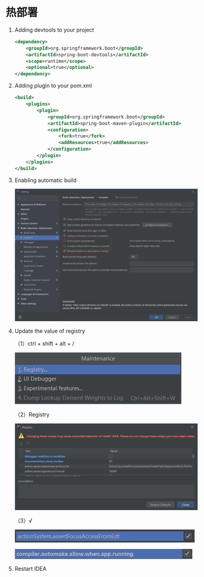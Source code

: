 # 热部署

1.   Adding devtools to your project

     ```xml
     <dependency>
         <groupId>org.springframework.boot</groupId>
         <artifactId>spring-boot-devtools</artifactId>
         <scope>runtime</scope>
         <optional>true</optional>
     </dependency>
     ```

2.   Adding plugin to your pom.xml

     ```xml
     <build>
         <plugins>
             <plugin>
                 <groupId>org.springframework.boot</groupId>
                 <artifactId>spring-boot-maven-plugin</artifactId>
                 <configuration>
                     <fork>true</fork>
                     <addResources>true</addResources>
                 </configuration>
             </plugin>
         </plugins>
     </build>
     ```

3.   Enabling automatic build

     ![image-20220104215520990](markdown/热部署.assets/image-20220104215520990.png)

4.   Update the value of registry

     （1）ctrl + shift + alt + /

     ![image-20220104215731268](markdown/热部署.assets/image-20220104215731268.png)

     （2）Registry

     ![image-20220104215801387](markdown/热部署.assets/image-20220104215801387.png)

     （3）√

     ![image-20220104215926088](markdown/热部署.assets/image-20220104215926088.png)

     ![image-20220104220001049](markdown/热部署.assets/image-20220104220001049.png)

     

5.   Restart IDEA